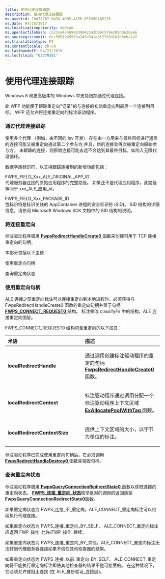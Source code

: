 ```yaml
---
title: 使用代理连接跟踪
description: 使用代理连接跟踪
ms.assetid: 20A737D7-043D-4D05-A15D-85595E48521B
ms.date: 04/20/2017
ms.localizationpriority: medium
ms.openlocfilehash: cb23ce474690030042163b09c570e203d6630ea6
ms.sourcegitcommit: 0cc5051945559a242d941a6f2799d161d8eba2a7
ms.translationtype: MT
ms.contentlocale: zh-CN
ms.lasthandoff: 04/23/2019
ms.locfileid: "63379181"
---
```

# <a name="using-proxied-connections-tracking"></a>使用代理连接跟踪


Windows 8 和更高版本的 Windows 中支持跟踪通过代理连接。

此 WFP 功能便于跟踪重定向"记录"的与连接的初始重定向到最后一个连接到目标。 WFP 还允许将连接重定向的标注驱动程序。

### <a name="proxied-connections-tracking"></a>通过代理连接跟踪

使用多个代理 （例如，由不同的 Isv 开发） 存在由一方用来与最终目标进行通信的连接可能又被重定向通过第二个参与方;并且，新的连接会再次被重定向原始参与方。 未跟踪的连接，则原始连接可能永远不会达到其最终目标，如陷入无限代理循环。

数据字段标识符，以支持跟踪连接到的新增功能包括：

<a href="" id="fwps-field-xxx-ale-original-app-id"></a>FWPS\_FIELD\_Xxx\_ALE\_ORIGINAL\_APP\_ID  
代理服务器连接的原始应用程序的完整路径。 如果还不是代理应用程序，此路径等同于 xxx\_ALE\_应用\_id。

<a href="" id="fwps-field-xxx-package-id"></a>FWPS\_FIELD\_Xxx\_PACKAGE\_ID  
包标识符是标识关联的 AppContainer 进程的安全标识符 (SID)。 SID 结构的详细信息，请参阅 Microsoft Windows SDK 文档中的 SID 结构的说明。

### <a name="redirecting-connections"></a>将连接重定向

标注驱动程序调用[ **FwpsRedirectHandleCreate0** ](https://msdn.microsoft.com/library/windows/hardware/hh439681)函数来创建可用于 TCP 连接重定向的句柄。

本部分包括以下主题：

使用重定向句柄

查询重定向状态

### <a name="using-a-redirection-handle"></a>使用重定向句柄

ALE 连接之前重定向标注可以连接重定向到本地进程时，必须获得与 FwpsRedirectHandleCreate0 函数的重定向句柄并置于句柄[ **FWPS\_CONNECT\_REQUEST0** ](https://msdn.microsoft.com/library/windows/hardware/ff551231)结构。 标注修改 classifyFn 中的结构，ALE 连接重定向图层。

FWPS\_CONNECT\_REQUEST0 结构包含重定向的以下成员：

<table>
<colgroup>
<col width="50%" />
<col width="50%" />
</colgroup>
<thead>
<tr class="header">
<th align="left">术语</th>
<th align="left">描述</th>
</tr>
</thead>
<tbody>
<tr class="odd">
<td align="left"><p><strong>localRedirectHandle</strong></p></td>
<td align="left"><p>通过调用创建标注驱动程序的重定向句柄<a href="https://msdn.microsoft.com/library/windows/hardware/hh439681" data-raw-source="[&lt;strong&gt;FwpsRedirectHandleCreate0&lt;/strong&gt;](https://msdn.microsoft.com/library/windows/hardware/hh439681)"> <strong>FwpsRedirectHandleCreate0</strong> </a>函数。</p></td>
</tr>
<tr class="even">
<td align="left"><p><strong>localRedirectContext</strong></p></td>
<td align="left"><p>标注驱动程序通过调用分配一个标注驱动程序上下文区域<a href="https://msdn.microsoft.com/library/windows/hardware/ff544520" data-raw-source="[&lt;strong&gt;ExAllocatePoolWithTag&lt;/strong&gt;](https://msdn.microsoft.com/library/windows/hardware/ff544520)"> <strong>ExAllocatePoolWithTag</strong> </a>函数。</p></td>
</tr>
<tr class="odd">
<td align="left"><p><strong>localRedirectContextSize</strong></p></td>
<td align="left"><p>提供上下文区域的大小，以字节为单位的标注。</p></td>
</tr>
</tbody>
</table>

 

标注驱动程序已完成使用重定向句柄后，它必须调用[ **FwpsRedirectHandleDestroy0** ](https://msdn.microsoft.com/library/windows/hardware/hh439684)函数来销毁句柄。

### <a name="querying-the-redirect-state"></a>查询重定向状态

标注驱动程序调用[ **FwpsQueryConnectionRedirectState0** ](https://msdn.microsoft.com/library/windows/hardware/hh439677)函数以获取连接的重定向状态。 [ **FWPS\_连接\_重定向\_状态**](https://msdn.microsoft.com/library/windows/hardware/hh439704)枚举是对的调用的返回类型**FwpsQueryConnectionRedirectState0**函数。

如果重定向状态为 FWPS\_连接\_不\_重定向，ALE\_CONNECT\_重定向标注可以继续执行代理连接。

如果重定向状态为 FWPS\_连接\_重定向\_BY\_SELF、 ALE\_CONNECT\_重定向标注应返回 FWP\_操作\_允许/FWP\_操作\_继续。

如果重定向状态为 FWPS\_连接\_重定向\_BY\_其他，ALE\_CONNECT\_重定向标注无法转到代理服务器连接如果不信任其他检查器的结果。

如果重定向状态为 FWPS\_连接\_以前\_重定向\_BY\_SELF、 ALE\_CONNECT\_重定向将不能执行重定向标注即使其他检查器的结果不是可接受的。 在这种情况下，它必须允许或阻止连接 (在 ALE\_身份验证\_连接层)。

 

 





